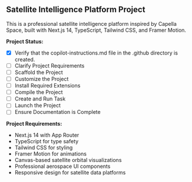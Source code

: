 ## Satellite Intelligence Platform Project

This is a professional satellite intelligence platform inspired by Capella Space, built with Next.js 14, TypeScript, Tailwind CSS, and Framer Motion.

**Project Status:**
- [x] Verify that the copilot-instructions.md file in the .github directory is created.
- [ ] Clarify Project Requirements
- [ ] Scaffold the Project  
- [ ] Customize the Project
- [ ] Install Required Extensions
- [ ] Compile the Project
- [ ] Create and Run Task
- [ ] Launch the Project
- [ ] Ensure Documentation is Complete

**Project Requirements:**
- Next.js 14 with App Router
- TypeScript for type safety
- Tailwind CSS for styling
- Framer Motion for animations
- Canvas-based satellite orbital visualizations
- Professional aerospace UI components
- Responsive design for satellite data platforms